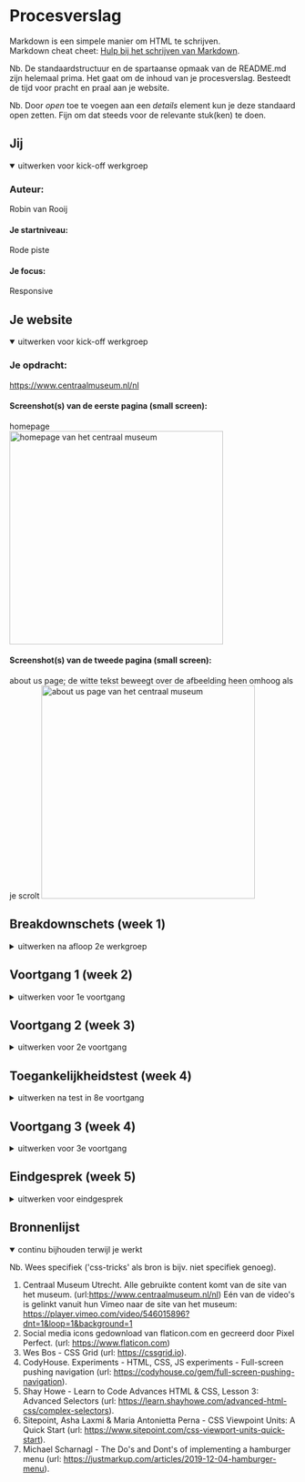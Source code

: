 # Procesverslag
Markdown is een simpele manier om HTML te schrijven.  
Markdown cheat cheet: [Hulp bij het schrijven van Markdown](https://github.com/adam-p/markdown-here/wiki/Markdown-Cheatsheet).

Nb. De standaardstructuur en de spartaanse opmaak van de README.md zijn helemaal prima. Het gaat om de inhoud van je procesverslag. Besteedt de tijd voor pracht en praal aan je website.

Nb. Door *open* toe te voegen aan een *details* element kun je deze standaard open zetten. Fijn om dat steeds voor de relevante stuk(ken) te doen.





## Jij

<details open>
<summary>uitwerken voor kick-off werkgroep</summary>

### Auteur:
Robin van Rooij

#### Je startniveau:
Rode piste

#### Je focus:
Responsive
 
</details>





## Je website

<details open>
<summary>uitwerken voor kick-off werkgroep</summary>

### Je opdracht:
https://www.centraalmuseum.nl/nl

#### Screenshot(s) van de eerste pagina (small screen): 
homepage  
<img src="/images/1a.png" width="375px" alt="homepage van het centraal museum">

#### Screenshot(s) van de tweede pagina (small screen):
about us page; de witte tekst beweegt over de afbeelding heen omhoog als je scrolt
<img src="images/2b.jpg" width="375px" alt="about us page van het centraal museum">
 
</details>





## Breakdownschets (week 1)

<details>
<summary>uitwerken na afloop 2e werkgroep</summary>

### de hele pagina: 
<img src="images/breakdown-01.jpg" width="375px" alt="breakdown van de 1e pagina en menu">
<img src="images/breakdown-02.jpg" width="375px" alt="breakdown van de 2e pagina">

### dynamisch deel (bijv menu): 
<img src="images/carousel.jpg" width="375px" alt="breakdown van image carousel">
// kan ook de lijst in een flexbox zetten en overflow:scroll gebruiken
<img src="images/navigation.jpg" width="375px" alt="breakdown van de navigatie"> 
<img src="images/scroll.jpg" width="375px" alt="breakdown van het text over image scrollen">

</details>





## Voortgang 1 (week 2)

<details>
<summary>uitwerken voor 1e voortgang</summary>

### Stand van zaken
- Ik heb alle html geschreven voor de eerste pagina en ik heb de styling geschreven voor de header. Ik heb hiervoor heel erg veel mijn breakdown schets gebruikt dus hierdoor was het best wel snel af. Ik verwacht dat het schrijven van de css wat langer gaat duren.
- Bij het stylen van de header vond ik de iframe vervelend, in de video die erin geladen wordt zit wat witruimte boven en beneden die ik dus niet met styling van het iframe kan wegkrijgen, alleen door bijvoorbeeld top:-2em; op de iframe te zetten.


### Verslag van meeting
- Als je een link hebt die nog nergens heen gaat omdat je nog maar 1 pagina van een website hebt, kan je een # in de href zetten, hierdoor werkt het als een link maar wordt de pagina gewoon herladen. Dit heb ik nu zelf ook gedaan in mijn html.
- Ik heb de iframe nu in de html gestyled, terwijl het eigenlijk de bedoeling is dat de styling zoveel mogelijk in de css gebeurt. Ik had eerder wat moeite gehad met het stylen van de iframe via css (er leek niks te veranderen aan de width en height), maar ik zou het nog eens kunnen proberen met een id: iframe (id="video") en #video {width: 100vw;}.
- Ik heb nu veel button elementen gebruikt, terwijl het eigenlijk links zijn die eruit moeten gaan zien als buttons. Daarom wil ik de button elementen gaan vervangen met linkjes en ze dan weer stylen.

</details>





## Voortgang 2 (week 3)

<details>
<summary>uitwerken voor 2e voortgang</summary>

### Stand van zaken
- Ik had eerst moeite met het laten openen en sluiten van het hamburger menu, maar met hulp in de les was dit gelukkig snel opgelost. De iframe blokkeerde de klik, daarom moest ik in de css "click-..." toevoegen aan het menu, nu is het wel klikbaar.
- Verder ben ik bijna klaar met het stylen van de eerste pagina. Ik ben nog niet begonnen met de tweede pagina, maar de basis hiervan is heel vergelijkbaar met de eerste dus dat komt wel goed.


### Verslag van meeting
- Ik gebruik nu 2x een id in de header, dat is niet nodig want je kan die links selecteren met bijvoorbeeld nth-of-type(2).
- De icons voor de hamburger menu heeft de originele site waarschijnlijk van fontawesome.
- Ik wil de animatie voor de hamburger menu button proberen na te maken. Om dat makkelijk te doen kan ik twee icons nemen en ze in elkaar laten overgaan met een animatie. Ik kan met classList in javascript een class toevoegen voor het start en eind punt, dus bijvoorbeeld als de animatie moet eindigen voeg ik een class toe die een pijl icoon weergeeft.
- De css ziet er netjes uit en ik kan wat beter letten op de manier waarop ik inspringt in de html om het beter leesbaar te maken.

</details>





## Toegankelijkheidstest (week 4)

<details>
<summary>uitwerken na test in 8e voortgang</summary>

### Bevindingen
Lijst met je bevindingen die in de test naar voren kwamen:

#### Zicht.
Bril 1: Combined eyeloss, Diabetic eye disease.
Goed te doen, want de tekst is groot. Maar op de 2e pagina bij de witte tekst moet je iets meer moeite doen, en op p1 dunne zwarte tekst op beige. Achtergrond bij witte tekst kan donkerder, een schaduw achter de tekst of de tekst zwart maken.

Bril 2: blur/glare.
Alleen de aller grootste titels zijn te lezen, vanaf ongeveer 30px begint de tekst leesbaar te worden.

Bril 3: central field loss.
Als de tekst op het midden van het scherm staat is het niet leesbaar door de vlek heen. Je moet echt langs de vlek heenlezen. Omdat veel tekst left aligned is kan je nog wel een beetje lezen wat er staat,
dus dat helpt best wel.

Bril 4: peripheral screen loss.
De kleine tekst is slechter leesbaar, de grote tekst is okay en de pagina structuur is duidelijk door de achtergrondkleuren (duidelijke opdeling in sections en articles) maar het kost wel veel moeite om te lezen.

Hier een omschrijving van hoe het opgelost kan worden (met indien nodig een afbeelding)

#### Screenreader. 
De screenreader slaat sommige onderdelen van de site over. vooral op de 2e pagina. Er wordt niet aangegeven dat je het hamburger menu ingaat. Het zou sowieso fijn zijn om de optie te hebben om dit over te slaan en meteen naar de content te gaan. Niet alle kopjes worden voorgelezen en niet alle afbeeldingen worden opgenoemd, ook als ze wel een alt tekst hebben. Wel worden de linkjes goed voorgelezen.

Op de officiele website van het centraal museum worden wel alle kopjes goed voorgelezen. Wat ook anders is dan bij mijn site is dat het menu pas onderaan de pagina wordt geselecteerd. De inhoudt wordt ook niet automatische voorgelezen, maar je opent het door op enter te drukken.

Hier een omschrijving van hoe het opgelost kan worden (met indien nodig een afbeelding)
Je moet het menu kunnen openen met bijvoorbeeld enter. En alle kopjes moeten geselecteerd worden.

#### Keyboard users. 
Hier korte omschrijving (met indien nodig een afbeelding)
Ik heb nog geen states zoals focus state voor toetsenbord gebruikers. Je kan op alle links en knoppen tabben. Andere elementen worden wel soms overgeslagen zoals sommige tekst en het hamburger menu. Je moet het hamburger menu wel kunnen selecteren anders kan je het nooit openen als je alleen je keyboard gebruikt.

Hier een omschrijving van hoe het opgelost kan worden (met indien nodig een afbeelding)
Ik moet focus states toevoegen. En het menu moet selecteerdbaar en openbaar zijn.


#### Motoriek. 
Met een elastiek om je hand (minder motoriek in je hand) gaat het nog wel goed op de site. Dat komt denk ik vooral doordat al mijn knoppen groot zijn, hierdoor zijn ze makkelijk te drukken. In de footer zijn de linkjes iets kleiner dus daar heb ik al meer moeite mee om ze goed te selecteren.

Hier een omschrijving van hoe het opgelost kan worden (met indien nodig een afbeelding)
Alle knoppen en linkjes lekker groot zodat het makkelijk is om erop te klikken. Je kan ook meer ruimte tussen de linkjes zetten zodat je niet per ongeluk op de verkeerde klikt.

</details>


## Voortgang 3 (week 4)

<details>
<summary>uitwerken voor 3e voortgang</summary>

### Stand van zaken
Ik heb deze week de tweede pagina gemaakt en de toegankelijksheids test gedaan. Ik wilde een aantal regels schrijven in de css die alleen zouden gelden voor de tweede pagina, daarom heb ik nu de tweede pagina een id gegeven op de body, hiermee selecteer ik de paar elementen die anders moeten dan de homepage. Na de toegankelijkheids testen heb ik het hamburger menu aangepast. Je kon eerst niet de menu button selecteren met toetsenbord en er stond geen focus state op. Ik heb de link met de image erin verandert naar een button met een background-image. Als er gefocust wordt op de menu knop wordt hij groter en verandert de achtergrond van kleur. Nu moet ik nog states maken voor de rest van de links op de site, en de site responsive maken met media queries.

### Verslag van meeting
hier na afloop snel de uitkomsten van de meeting vastleggen

- Zet genoeg comments neer, ook meer in de html, zorg voor meer overdraagbaarheid.
- Je kan met a href="" linken naar de andere pagina van de site (is chill voor iemand door je site heen gaat om te testen).
- Het is mogelijk om een keyboard event toe te voegen aan je eventlistener om het menu te openen met een bepaalde toets.

~ to do list ~
toegankelijkheid verbeteren:
- states voor het form
- states voor de "Lees meer" links
- witte tekst beter leesbaar
- alle headers en links keyboard selectable maken

site afmaken:
- terug naar boven knop
- scroll tekst pagina 2
- responsive media queries
- goede comments plaatsen

</details>





## Eindgesprek (week 5)

<details>
<summary>uitwerken voor eindgesprek</summary>

### Stand van zaken
hier dit ging goed & dit was lastig (neem ook screenshots op van delen van je website en code)

Wat goed ging was het gebruiken van semantische html en selectors en het vermijden van divs, classes en id's. Ik vond het soms moeilijk om overzicht te houden in de code, het zou helpen als ik eerder was begonnen met het schrijven van comments.
Ik had eerst ook moeite met het responsive maken van de website. Het was makkelijker geweest als ik in het begin al had geweten hoe ik de site responsive ging maken, want aan het einde moest ik code gaan herschrijven om het te laten werken. Ik wilde bijvoorbeeld articles naast elkaar laten komen ipv eronder, en tekst naast een afbeelding in plaats van eronder. Ik heb uiteindelijk grid hiervoor gebruikt (in plaats van flexbox wat ik eerst probeerde), want met grid kon ik de afbeelding en tekst mooi naast elkaar zetten zonder extra div's te gebruiken. Uiteindelijk heb ik de site uitgewerkt voor 3 device grootes: mobiel(375x643), tablet(768x643) en desktop(1024x857).

### Screenshot(s)

hier screenshot(s) van je eindresultaat

</details>





## Bronnenlijst

<details open>
<summary>continu bijhouden terwijl je werkt</summary>

Nb. Wees specifiek ('css-tricks' als bron is bijv. niet specifiek genoeg).

1. Centraal Museum Utrecht. Alle gebruikte content komt van de site van het museum. (url:https://www.centraalmuseum.nl/nl) Eén van de video's is gelinkt vanuit hun Vimeo naar de site van het museum: https://player.vimeo.com/video/546015896?dnt=1&loop=1&background=1 
2. Social media icons gedownload van flaticon.com en gecreerd door Pixel Perfect. (url: https://www.flaticon.com)
3. Wes Bos - CSS Grid (url: https://cssgrid.io).
4. CodyHouse. Experiments - HTML, CSS, JS experiments - Full-screen pushing navigation (url: https://codyhouse.co/gem/full-screen-pushing-navigation).
5. Shay Howe - Learn to Code Advances HTML & CSS, Lesson 3: Advanced Selectors (url: https://learn.shayhowe.com/advanced-html-css/complex-selectors).
6. Sitepoint, Asha Laxmi & Maria Antonietta Perna - CSS Viewpoint Units: A Quick Start (url: https://www.sitepoint.com/css-viewport-units-quick-start).
7. Michael Scharnagl - The Do's and Dont's of implementing a hamburger menu (url: https://justmarkup.com/articles/2019-12-04-hamburger-menu).

</details>